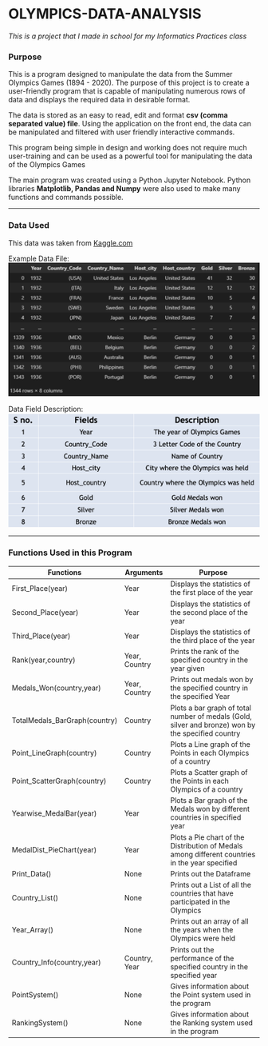 # OLYMPICS-DATA-ANALYSIS

*This is a project that I made in school for my Informatics Practices class*

### Purpose
This is a program designed to manipulate the data from the Summer Olympics Games (1894 - 2020). The purpose of this project is to create a user-friendly program that is capable of manipulating numerous rows of data and displays the required data in desirable format.

The data is stored as an easy to read, edit and format **csv (comma separated value) file**. Using the application on the front end, the data can be manipulated and filtered with user friendly interactive commands.

This program being simple in design and working does not require much user-training and can be used as a powerful tool for manipulating the data of the Olympics Games

The main program was created using a Python Jupyter Notebook. Python libraries **Matplotlib, Pandas and Numpy** were also used to make many functions and commands possible.

---
### Data Used

This data was taken from [Kaggle.com](https://www.kaggle.com/)

Example Data File:
![DataExample](https://github.com/Jain-Nishkarsh/Olympics-Data-Analysis/blob/main/Readme_Metadata/Data_Example_Image.png)

Data Field Description:
![DataFieldDescription](https://github.com/Jain-Nishkarsh/Olympics-Data-Analysis/blob/main/Readme_Metadata/DataDescription_Image.png)

---
### Functions Used in this Program

| **Functions**                 | **Arguments** | **Purpose**                                                                                        |
|-------------------------------|---------------|----------------------------------------------------------------------------------------------------|
|       First_Place(year)       |      Year     |                       Displays the statistics of the first place of the year                       |
|       Second_Place(year)      |      Year     |                       Displays the statistics of the second place of the year                      |
|       Third_Place(year)       |      Year     |                       Displays the statistics of the third place of the year                       |
|       Rank(year,country)      | Year, Country |                     Prints the rank of the specified country in the year given                     |
|    Medals_Won(country,year)   | Year, Country |                Prints out medals won by the specified country in the specified Year                |
| TotalMedals_BarGraph(country) |    Country    | Plots a bar graph of total number of medals (Gold, silver and bronze) won by the specified country |
|    Point_LineGraph(country)   |    Country    |                   Plots a Line graph of the Points in each Olympics of a country                   |
|  Point_ScatterGraph(country)  |    Country    |                  Plots a Scatter graph of the Points in each Olympics of a country                 |
|    Yearwise_MedalBar(year)    |      Year     |            Plots a Bar graph of the Medals won by different countries in specified year            |
|    MedalDist_PieChart(year)   |      Year     |   Plots a Pie chart of the Distribution of Medals among different countries in the year specified  |
|          Print_Data()         |      None     |                                      Prints out the Dataframe                                      |
|         Country_List()        |      None     |            Prints out a List of all the countries that have participated in the Olympics           |
|          Year_Array()         |      None     |                  Prints out an array of all the years when the Olympics were held                  |
|   Country_Info(country,year)  | Country, Year |              Prints out the performance of the specified country in the specified year             |
|         PointSystem()         |      None     |                    Gives information about the Point system used in the program                    |
|        RankingSystem()        |      None     |                   Gives information about the Ranking system used in the program                   |
